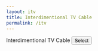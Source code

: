 ```yaml
---
layout: itv
title: Interdimentional TV Cable
permalink: /itv
---
```

<div>
    Interdimentional TV Cable
    <Button>Select</Button>
    <div>
        <!-- 1. The <iframe> (and video player) will replace this <div> tag. -->
    <div id="player"></div>
    <!-- <iframe id="ytplayer" type="text/html" width="720" height="405"
src="https://www.youtube.com/embed/?autoplay=1&enablejsapi=1&list=PLoibju-lZs8u6LOudKJ0-mu_P7Bw6cDZQ&listType=playlist"
frameborder="0" allowfullscreen> -->
    <script>
        // 2. This code loads the IFrame Player API code asynchronously.
        // var tag = document.createElement('script');
        // tag.src = "https://www.youtube.com/iframe_api";
        // var firstScriptTag = document.getElementsByTagName('script')[0];
        // firstScriptTag.parentNode.insertBefore(tag, firstScriptTag);
        // // 3. This function creates an <iframe> (and YouTube player)
        // //    after the API code downloads.
        var player;
        function onYouTubeIframeAPIReady() {
            // player = new YT.Player('player', {
            // height: '390',
            // width: '640',
            // // videoId: 'M7lc1UVf-VE',
            // // playlist: ['M7lc1UVf-VE','Gpsn2P5UY_A'],
            // listType:'playlist',
            // list:'PL4o29bINVT4EG_y-k5jGoOu3-Am8Nvi10',
            // events: {
            //     'onReady': onPlayerReady,
            //     'onStateChange': onPlayerStateChange
            // }
            // });
            // PL4o29bINVT4EG_y-k5jGoOu3-Am8Nvi10
            // player.cueVideoById({videoId:'Gpsn2P5UY_A'});
        }
        // 4. The API will call this function when the video player is ready.
        function onPlayerReady(event) {
            event.target.playVideo();
        }
        // 5. The API calls this function when the player's state changes.
        //    The function indicates that when playing a video (state=1),
        //    the player should play for six seconds and then stop.
        var done = false;
        function onPlayerStateChange(event) {
            if (event.data == YT.PlayerState.PLAYING && !done) {
            setTimeout(stopVideo, 6000);
            done = true;
            }
        }
        function stopVideo() {
            player.stopVideo();
        }
        </script>
    </div>
    <div>
</div>
